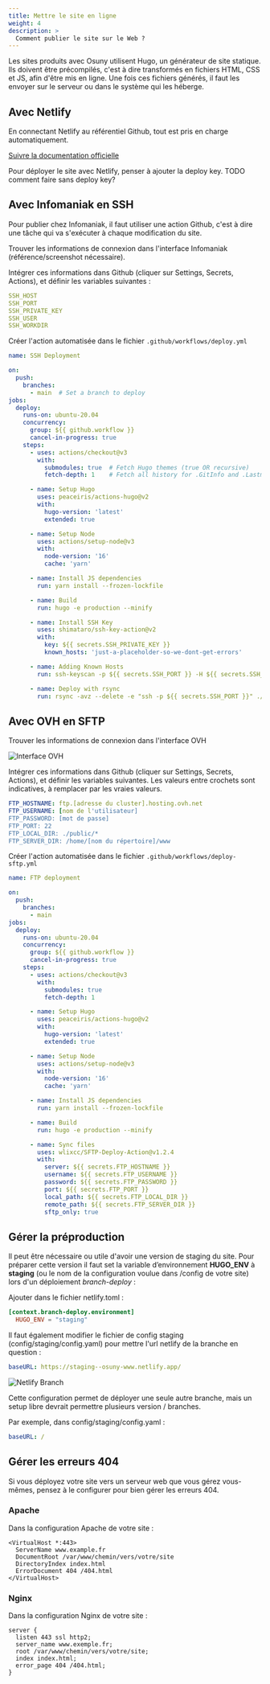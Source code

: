 ```yaml
---
title: Mettre le site en ligne
weight: 4
description: >
  Comment publier le site sur le Web ? 
---
```


Les sites produits avec Osuny utilisent Hugo, un générateur de site statique.
Ils doivent être précompilés, c'est à dire transformés en fichiers HTML, CSS et JS, afin d'être mis en ligne. 
Une fois ces fichiers générés, il faut les envoyer sur le serveur ou dans le système qui les héberge.

## Avec Netlify

En connectant Netlify au référentiel Github, tout est pris en charge automatiquement.

[Suivre la documentation officielle](https://docs.netlify.com/welcome/add-new-site/#import-from-an-existing-repository)

Pour déployer le site avec Netlify, penser à ajouter la deploy key. 
TODO comment faire sans deploy key? 

## Avec Infomaniak en SSH

Pour publier chez Infomaniak, il faut utiliser une action Github, c'est à dire une tâche qui va s'exécuter à chaque modification du site.

Trouver les informations de connexion dans l'interface Infomaniak (référence/screenshot nécessaire).

Intégrer ces informations dans Github (cliquer sur Settings, Secrets, Actions), et définir les variables suivantes :
``` yaml
SSH_HOST
SSH_PORT
SSH_PRIVATE_KEY
SSH_USER
SSH_WORKDIR
```

Créer l'action automatisée dans le fichier `.github/workflows/deploy.yml`
``` yaml
name: SSH Deployment

on:
  push:
    branches:
      - main  # Set a branch to deploy
jobs:
  deploy:
    runs-on: ubuntu-20.04
    concurrency:
      group: ${{ github.workflow }}
      cancel-in-progress: true
    steps:
      - uses: actions/checkout@v3
        with:
          submodules: true  # Fetch Hugo themes (true OR recursive)
          fetch-depth: 1    # Fetch all history for .GitInfo and .Lastmod

      - name: Setup Hugo
        uses: peaceiris/actions-hugo@v2
        with:
          hugo-version: 'latest'
          extended: true

      - name: Setup Node
        uses: actions/setup-node@v3
        with:
          node-version: '16'
          cache: 'yarn'

      - name: Install JS dependencies
        run: yarn install --frozen-lockfile

      - name: Build
        run: hugo -e production --minify

      - name: Install SSH Key
        uses: shimataro/ssh-key-action@v2
        with:
          key: ${{ secrets.SSH_PRIVATE_KEY }}
          known_hosts: 'just-a-placeholder-so-we-dont-get-errors'

      - name: Adding Known Hosts
        run: ssh-keyscan -p ${{ secrets.SSH_PORT }} -H ${{ secrets.SSH_HOST }} >> ~/.ssh/known_hosts

      - name: Deploy with rsync
        run: rsync -avz --delete -e "ssh -p ${{ secrets.SSH_PORT }}" ./public/ ${{ secrets.SSH_USER }}@${{ secrets.SSH_HOST }}:${{ secrets.SSH_WORKDIR }}/
```

## Avec OVH en SFTP

Trouver les informations de connexion dans l'interface OVH

![Interface OVH](/images/ovh.png)

Intégrer ces informations dans Github (cliquer sur Settings, Secrets, Actions), et définir les variables suivantes.
Les valeurs entre crochets sont indicatives, à remplacer par les vraies valeurs.
```yaml
FTP_HOSTNAME: ftp.[adresse du cluster].hosting.ovh.net
FTP_USERNAME: [nom de l'utilisateur]
FTP_PASSWORD: [mot de passe]
FTP_PORT: 22
FTP_LOCAL_DIR: ./public/*
FTP_SERVER_DIR: /home/[nom du répertoire]/www
```
Créer l'action automatisée dans le fichier `.github/workflows/deploy-sftp.yml`
```yaml
name: FTP deployment

on:
  push:
    branches:
      - main
jobs:
  deploy:
    runs-on: ubuntu-20.04
    concurrency:
      group: ${{ github.workflow }}
      cancel-in-progress: true
    steps:
      - uses: actions/checkout@v3
        with:
          submodules: true
          fetch-depth: 1

      - name: Setup Hugo
        uses: peaceiris/actions-hugo@v2
        with:
          hugo-version: 'latest'
          extended: true

      - name: Setup Node
        uses: actions/setup-node@v3
        with:
          node-version: '16'
          cache: 'yarn'

      - name: Install JS dependencies
        run: yarn install --frozen-lockfile

      - name: Build
        run: hugo -e production --minify

      - name: Sync files
        uses: wlixcc/SFTP-Deploy-Action@v1.2.4
        with:
          server: ${{ secrets.FTP_HOSTNAME }}
          username: ${{ secrets.FTP_USERNAME }}
          password: ${{ secrets.FTP_PASSWORD }}
          port: ${{ secrets.FTP_PORT }}
          local_path: ${{ secrets.FTP_LOCAL_DIR }}
          remote_path: ${{ secrets.FTP_SERVER_DIR }}
          sftp_only: true
```

## Gérer la préproduction

Il peut être nécessaire ou utile d'avoir une version de staging du site. Pour préparer cette version il faut set la variable d’environnement **HUGO_ENV** à **staging** (ou le nom de la configuration voulue dans /config de votre site) lors d'un déploiement *branch-deploy* :

Ajouter dans le fichier netlify.toml :

```toml
[context.branch-deploy.environment]
  HUGO_ENV = "staging"
```

Il faut également modifier le fichier de config staging (config/staging/config.yaml) pour mettre l'url netlify de la branche en question :

```yaml
baseURL: https://staging--osuny-www.netlify.app/
```

![Netlify Branch](/static/images/v1_to_v2-netlify-branches.png)

Cette configuration permet de déployer une seule autre branche, mais un setup libre devrait permettre plusieurs version / branches.

Par exemple, dans config/staging/config.yaml :

```yaml
baseURL: /
```

## Gérer les erreurs 404

Si vous déployez votre site vers un serveur web que vous gérez vous-mêmes, pensez à le configurer pour bien gérer les erreurs 404.

### Apache

Dans la configuration Apache de votre site :

```
<VirtualHost *:443>
  ServerName www.example.fr
  DocumentRoot /var/www/chemin/vers/votre/site
  DirectoryIndex index.html
  ErrorDocument 404 /404.html
</VirtualHost>
```

### Nginx

Dans la configuration Nginx de votre site :

```
server {
  listen 443 ssl http2;
  server_name www.exemple.fr;
  root /var/www/chemin/vers/votre/site;
  index index.html;
  error_page 404 /404.html;
}
```
